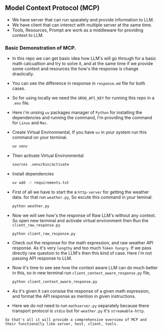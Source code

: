 ## Model Context Protocol (MCP)

* We have server that can run sparately and provide information to LLM.
* We have client that can interect with multiple server at the same time.
* Tools, Resources, Prompt are work as a middleware for providing context to LLM.



### Basic Demonstration of MCP.

* In this repo we can get basic idea how LLM's will go through for a basic math calcualtion and try to solve it, and at the same time if we provide some context and resources the how's the response is change drastically.
* You can see the difference in response in `response.md` file for both cases.
* So for using locally we need the `GROQ_API_KEY` for running this repo in a `.env` file.
* Here i'm unsing `uv` packages manager of `Python` for installing the dependencies and running the command, I'm providing the command for `Linux` and `Mac`.

* Create Virtual Environmental, If you have `uv` in your system run this command on your terminal.

    ```bash
    uv venv
    ```

* Then activate Virtual Environmental 

    ```bash
    sources .venv/bin/activate
    ```

* Install dependencies

    ```bash
    uv add -r requirements.txt
    ```

* First of all we have to start the a `http-server` for getting the weather data. for that run `weather.py`, So excute this command in your teminal.

    ```bash
    python weather.py
    ```

* Now we will see how's the response of Raw LLM's without any context. So open new terminal and activate virtual environment then Run the `client_raw_response.py`

    ```bash
    python client_raw_response.py
    ```

* Check out the response for the math expression, and raw weather API response. As it's very `lengthy` and too much `Token hungry`. If we pass directly raw questoin to the LLM's then this kind of case. Here i'm not passing API response to LLM.

* Now it's time to see see how the context aware LLM can do much better in this, so in new terminal run `client_context_aware_response.py` file, 

    ```bash
    python client_context_aware_response.py
    ```

* As it's given it can consise the response of a given math expression, and format the API response as mention in given instructions.  

* Here we do not need to run `mathserver.py` separately because there transport protocol is `stdio` but for `weather.py` it's `streamable-http`.


```text
So that's all it will provide a comprehensive overview of MCP and their functionally like server, host, client, tools.   
```
